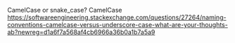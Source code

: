 CamelCase or snake_case?
CamelCase
https://softwareengineering.stackexchange.com/questions/27264/naming-conventions-camelcase-versus-underscore-case-what-are-your-thoughts-ab?newreg=d1a6f7a568af4cb6966a36b0a1b7a5a9
